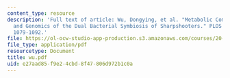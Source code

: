 ```yaml
---
content_type: resource
description: 'Full text of article: Wu, Dongying, et al. "Metabolic Complementarity
  and Genomics of the Dual Bacterial Symbiosis of Sharpshooters." PLOS Biology 4 (2006):
  1079-1092.'
file: https://ol-ocw-studio-app-production.s3.amazonaws.com/courses/20-106j-systems-microbiology-fall-2006/e27aad85f9e24cbd8f47806d972b1c0a_wu.pdf
file_type: application/pdf
resourcetype: Document
title: wu.pdf
uid: e27aad85-f9e2-4cbd-8f47-806d972b1c0a
---
```

